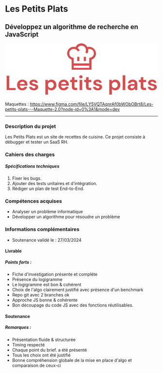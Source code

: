 # Les Petits Plats
## Développez un algorithme de recherche en JavaScript

![Image](assets/images/logo.png)

Maquettes : https://www.figma.com/file/LY5VQTAqnrAf0bWObOBrt8/Les-petits-plats---Maquette-2.0?node-id=0%3A1&mode=dev

------------
### Description du projet
Les Petits Plats est un site de recettes de cuisine.
Ce projet consiste à débugger et tester un SaaS RH.

### Cahiers des charges
##### Spécifications techniques
1. Fixer les bugs.
2. Ajouter des tests unitaires et d'intégration.
3. Rédiger un plan de test End-to-End.

### Compétences acquises
- Analyser un problème informatique
- Développer un algorithme pour résoudre un problème

### Informations complémentaires
- Soutenance validé le : 27/03/2024

#### Livrable
##### Points forts :

- Fiche d'investigation présente et complète
- Présence du logigramme
- Le logigramme est bon & cohérent
- Choix de l'algo clairement justifié avec présence d'un benchmark
- Repo git avec 2 branches ok
- Approche JS bonne & cohérente
- Bon découpage du code JS avec des fonctions réutilisables.

#### Soutenance
##### Remarques :

- Présentation fluide & structurée
- Timing respecté
- Chaque point du brief. a été présenté
- Tous les choix ont été justifié
- Bonne compréhension globale de la mise en place d'algo et comparaison de ceux-ci